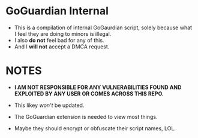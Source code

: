 # GoGuardian Internal
- This is a compilation of internal GoGaurdian script, solely because what I feel they are doing to minors is illegal.
- I also **do not** feel bad for any of this.
- And I **will not** accept a DMCA request.

# NOTES
- **I AM NOT RESPONSIBLE FOR ANY VULNERABILITIES FOUND AND EXPLOITED BY ANY USER OR COMES ACROSS THIS REPO.**

- This likey *won't* be updated.

- The GoGuardian extension is needed to view most things.

- Maybe they should encrypt or obfuscate their script names, LOL.
